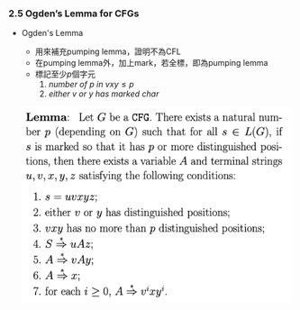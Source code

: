 ### 2.5 Ogden’s Lemma for CFGs

- Ogden's Lemma
  - 用來補充pumping lemma，證明不為CFL
  - 在pumping lemma外，加上mark，若全標，即為pumping lemma
  - 標記至少$p$個字元
    1. $number\ of\ p\ in\ vxy \leq p$
    2. $either\ v\ or\ y\ has\ marked\ char$
  
  ![avatar](graph/2.5.1.png)